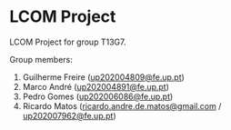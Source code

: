 # LCOM Project

LCOM Project for group T13G7.

Group members:

1. Guilherme Freire (up202004809@fe.up.pt)
2. Marco André (up202004891@fe.up.pt)
3. Pedro Gomes (up202006086@fe.up.pt)
4. Ricardo Matos (ricardo.andre.de.matos@gmail.com / up202007962@fe.up.pt)
